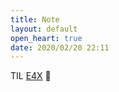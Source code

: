 ```yaml
---
title: Note
layout: default
open_heart: true
date: 2020/02/20 22:11
---
```


TIL [E4X](https://developer.mozilla.org/en-US/docs/Archive/Web/E4X/Processing_XML_with_E4X) 👀
